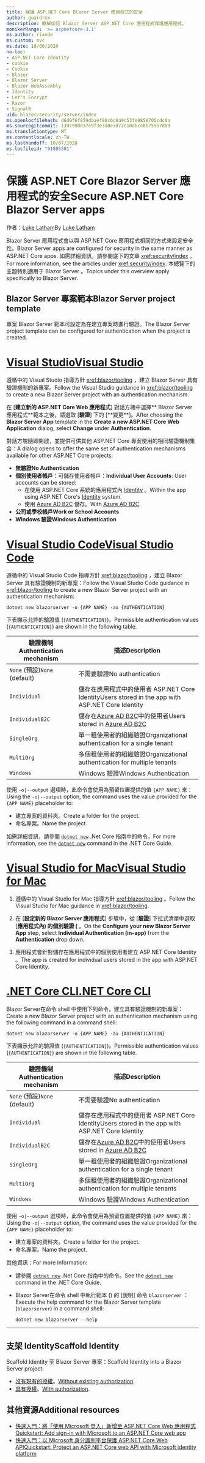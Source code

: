 ```yaml
---
title: 保護 ASP.NET Core Blazor Server 應用程式的安全
author: guardrex
description: 瞭解如何 Blazor Server ASP.NET Core 應用程式保護應用程式。
monikerRange: '>= aspnetcore-3.1'
ms.author: riande
ms.custom: mvc
ms.date: 10/06/2020
no-loc:
- ASP.NET Core Identity
- cookie
- Cookie
- Blazor
- Blazor Server
- Blazor WebAssembly
- Identity
- Let's Encrypt
- Razor
- SignalR
uid: blazor/security/server/index
ms.openlocfilehash: d6d0f6f859dbaef98c6c8a9c53fe9858705cdc0a
ms.sourcegitcommit: 139c998d37e9f3e3d0e3d72e10dbce8b75957d89
ms.translationtype: MT
ms.contentlocale: zh-TW
ms.lasthandoff: 10/07/2020
ms.locfileid: "91805501"
---
```

# <a name="secure-aspnet-core-no-locblazor-server-apps"></a><span data-ttu-id="c4da0-103">保護 ASP.NET Core Blazor Server 應用程式的安全</span><span class="sxs-lookup"><span data-stu-id="c4da0-103">Secure ASP.NET Core Blazor Server apps</span></span>

<span data-ttu-id="c4da0-104">作者：[Luke Latham](https://github.com/guardrex)</span><span class="sxs-lookup"><span data-stu-id="c4da0-104">By [Luke Latham](https://github.com/guardrex)</span></span>

<span data-ttu-id="c4da0-105">Blazor Server 應用程式會以與 ASP.NET Core 應用程式相同的方式來設定安全性。</span><span class="sxs-lookup"><span data-stu-id="c4da0-105">Blazor Server apps are configured for security in the same manner as ASP.NET Core apps.</span></span> <span data-ttu-id="c4da0-106">如需詳細資訊，請參閱底下的文章 <xref:security/index> 。</span><span class="sxs-lookup"><span data-stu-id="c4da0-106">For more information, see the articles under <xref:security/index>.</span></span> <span data-ttu-id="c4da0-107">本總覽下的主題特別適用于 Blazor Server 。</span><span class="sxs-lookup"><span data-stu-id="c4da0-107">Topics under this overview apply specifically to Blazor Server.</span></span>

## <a name="no-locblazor-server-project-template"></a><span data-ttu-id="c4da0-108">Blazor Server 專案範本</span><span class="sxs-lookup"><span data-stu-id="c4da0-108">Blazor Server project template</span></span>

<span data-ttu-id="c4da0-109">專案 Blazor Server 範本可設定為在建立專案時進行驗證。</span><span class="sxs-lookup"><span data-stu-id="c4da0-109">The Blazor Server project template can be configured for authentication when the project is created.</span></span>

# <a name="visual-studio"></a>[<span data-ttu-id="c4da0-110">Visual Studio</span><span class="sxs-lookup"><span data-stu-id="c4da0-110">Visual Studio</span></span>](#tab/visual-studio)

<span data-ttu-id="c4da0-111">遵循中的 Visual Studio 指導方針 <xref:blazor/tooling> ，建立 Blazor Server 具有驗證機制的新專案。</span><span class="sxs-lookup"><span data-stu-id="c4da0-111">Follow the Visual Studio guidance in <xref:blazor/tooling> to create a new Blazor Server project with an authentication mechanism.</span></span>

<span data-ttu-id="c4da0-112">在 [**建立新的 ASP.NET Core Web 應用程式**] 對話方塊中選擇\*\* Blazor Server 應用程式**範本之後，請選取 [**驗證**] 下的 [**變更\*\*]。</span><span class="sxs-lookup"><span data-stu-id="c4da0-112">After choosing the **Blazor Server App** template in the **Create a new ASP.NET Core Web Application** dialog, select **Change** under **Authentication**.</span></span>

<span data-ttu-id="c4da0-113">對話方塊隨即開啟，並提供可供其他 ASP.NET Core 專案使用的相同驗證機制集合：</span><span class="sxs-lookup"><span data-stu-id="c4da0-113">A dialog opens to offer the same set of authentication mechanisms available for other ASP.NET Core projects:</span></span>

* <span data-ttu-id="c4da0-114">**無驗證**</span><span class="sxs-lookup"><span data-stu-id="c4da0-114">**No Authentication**</span></span>
* <span data-ttu-id="c4da0-115">**個別使用者帳戶**：可儲存使用者帳戶：</span><span class="sxs-lookup"><span data-stu-id="c4da0-115">**Individual User Accounts**: User accounts can be stored:</span></span>
  * <span data-ttu-id="c4da0-116">在使用 ASP.NET Core 系統的應用程式內 [Identity](xref:security/authentication/identity) 。</span><span class="sxs-lookup"><span data-stu-id="c4da0-116">Within the app using ASP.NET Core's [Identity](xref:security/authentication/identity) system.</span></span>
  * <span data-ttu-id="c4da0-117">使用 [Azure AD B2C](xref:security/authentication/azure-ad-b2c) 儲存。</span><span class="sxs-lookup"><span data-stu-id="c4da0-117">With [Azure AD B2C](xref:security/authentication/azure-ad-b2c).</span></span>
* <span data-ttu-id="c4da0-118">**公司或學校帳戶**</span><span class="sxs-lookup"><span data-stu-id="c4da0-118">**Work or School Accounts**</span></span>
* <span data-ttu-id="c4da0-119">**Windows 驗證**</span><span class="sxs-lookup"><span data-stu-id="c4da0-119">**Windows Authentication**</span></span>

# <a name="visual-studio-code"></a>[<span data-ttu-id="c4da0-120">Visual Studio Code</span><span class="sxs-lookup"><span data-stu-id="c4da0-120">Visual Studio Code</span></span>](#tab/visual-studio-code)

<span data-ttu-id="c4da0-121">遵循中的 Visual Studio Code 指導方針 <xref:blazor/tooling> ，建立 Blazor Server 具有驗證機制的新專案：</span><span class="sxs-lookup"><span data-stu-id="c4da0-121">Follow the Visual Studio Code guidance in <xref:blazor/tooling> to create a new Blazor Server project with an authentication mechanism:</span></span>

```dotnetcli
dotnet new blazorserver -o {APP NAME} -au {AUTHENTICATION}
```

<span data-ttu-id="c4da0-122">下表顯示允許的驗證值 (`{AUTHENTICATION}`)。</span><span class="sxs-lookup"><span data-stu-id="c4da0-122">Permissible authentication values (`{AUTHENTICATION}`) are shown in the following table.</span></span>

| <span data-ttu-id="c4da0-123">驗證機制</span><span class="sxs-lookup"><span data-stu-id="c4da0-123">Authentication mechanism</span></span> | <span data-ttu-id="c4da0-124">描述</span><span class="sxs-lookup"><span data-stu-id="c4da0-124">Description</span></span> |
| ------------------------ | ----------- |
| <span data-ttu-id="c4da0-125">`None` (預設)</span><span class="sxs-lookup"><span data-stu-id="c4da0-125">`None` (default)</span></span>         | <span data-ttu-id="c4da0-126">不需要驗證</span><span class="sxs-lookup"><span data-stu-id="c4da0-126">No authentication</span></span> |
| `Individual`             | <span data-ttu-id="c4da0-127">儲存在應用程式中的使用者 ASP.NET Core Identity</span><span class="sxs-lookup"><span data-stu-id="c4da0-127">Users stored in the app with ASP.NET Core Identity</span></span> |
| `IndividualB2C`          | <span data-ttu-id="c4da0-128">儲存在[Azure AD B2C](xref:security/authentication/azure-ad-b2c)中的使用者</span><span class="sxs-lookup"><span data-stu-id="c4da0-128">Users stored in [Azure AD B2C](xref:security/authentication/azure-ad-b2c)</span></span> |
| `SingleOrg`              | <span data-ttu-id="c4da0-129">單一租使用者的組織驗證</span><span class="sxs-lookup"><span data-stu-id="c4da0-129">Organizational authentication for a single tenant</span></span> |
| `MultiOrg`               | <span data-ttu-id="c4da0-130">多個租使用者的組織驗證</span><span class="sxs-lookup"><span data-stu-id="c4da0-130">Organizational authentication for multiple tenants</span></span> |
| `Windows`                | <span data-ttu-id="c4da0-131">Windows 驗證</span><span class="sxs-lookup"><span data-stu-id="c4da0-131">Windows Authentication</span></span> |

<span data-ttu-id="c4da0-132">使用 `-o|--output` 選項時，此命令會使用為預留位置提供的值 `{APP NAME}` 來：</span><span class="sxs-lookup"><span data-stu-id="c4da0-132">Using the `-o|--output` option, the command uses the value provided for the `{APP NAME}` placeholder to:</span></span>

* <span data-ttu-id="c4da0-133">建立專案的資料夾。</span><span class="sxs-lookup"><span data-stu-id="c4da0-133">Create a folder for the project.</span></span>
* <span data-ttu-id="c4da0-134">命名專案。</span><span class="sxs-lookup"><span data-stu-id="c4da0-134">Name the project.</span></span>

<span data-ttu-id="c4da0-135">如需詳細資訊，請參閱 [`dotnet new`](/dotnet/core/tools/dotnet-new) .Net Core 指南中的命令。</span><span class="sxs-lookup"><span data-stu-id="c4da0-135">For more information, see the [`dotnet new`](/dotnet/core/tools/dotnet-new) command in the .NET Core Guide.</span></span>

# <a name="visual-studio-for-mac"></a>[<span data-ttu-id="c4da0-136">Visual Studio for Mac</span><span class="sxs-lookup"><span data-stu-id="c4da0-136">Visual Studio for Mac</span></span>](#tab/visual-studio-mac)

1. <span data-ttu-id="c4da0-137">遵循中的 Visual Studio for Mac 指導方針 <xref:blazor/tooling> 。</span><span class="sxs-lookup"><span data-stu-id="c4da0-137">Follow the Visual Studio for Mac guidance in <xref:blazor/tooling>.</span></span>

1. <span data-ttu-id="c4da0-138">在 [**設定新的 Blazor Server 應用程式**] 步驟中，從 [**驗證**] 下拉式清單中選取 [**應用程式內) 的個別驗證 (** 。</span><span class="sxs-lookup"><span data-stu-id="c4da0-138">On the **Configure your new Blazor Server App** step, select **Individual Authentication (in-app)** from the **Authentication** drop down.</span></span>

1. <span data-ttu-id="c4da0-139">應用程式會針對儲存在應用程式中的個別使用者建立 ASP.NET Core Identity 。</span><span class="sxs-lookup"><span data-stu-id="c4da0-139">The app is created for individual users stored in the app with ASP.NET Core Identity.</span></span>

# <a name="net-core-cli"></a>[<span data-ttu-id="c4da0-140">.NET Core CLI</span><span class="sxs-lookup"><span data-stu-id="c4da0-140">.NET Core CLI</span></span>](#tab/netcore-cli/)

<span data-ttu-id="c4da0-141">Blazor Server在命令 shell 中使用下列命令，建立具有驗證機制的新專案：</span><span class="sxs-lookup"><span data-stu-id="c4da0-141">Create a new Blazor Server project with an authentication mechanism using the following command in a command shell:</span></span>

```dotnetcli
dotnet new blazorserver -o {APP NAME} -au {AUTHENTICATION}
```

<span data-ttu-id="c4da0-142">下表顯示允許的驗證值 (`{AUTHENTICATION}`)。</span><span class="sxs-lookup"><span data-stu-id="c4da0-142">Permissible authentication values (`{AUTHENTICATION}`) are shown in the following table.</span></span>

| <span data-ttu-id="c4da0-143">驗證機制</span><span class="sxs-lookup"><span data-stu-id="c4da0-143">Authentication mechanism</span></span> | <span data-ttu-id="c4da0-144">描述</span><span class="sxs-lookup"><span data-stu-id="c4da0-144">Description</span></span> |
| ------------------------ | ----------- |
| <span data-ttu-id="c4da0-145">`None` (預設)</span><span class="sxs-lookup"><span data-stu-id="c4da0-145">`None` (default)</span></span>         | <span data-ttu-id="c4da0-146">不需要驗證</span><span class="sxs-lookup"><span data-stu-id="c4da0-146">No authentication</span></span> |
| `Individual`             | <span data-ttu-id="c4da0-147">儲存在應用程式中的使用者 ASP.NET Core Identity</span><span class="sxs-lookup"><span data-stu-id="c4da0-147">Users stored in the app with ASP.NET Core Identity</span></span> |
| `IndividualB2C`          | <span data-ttu-id="c4da0-148">儲存在[Azure AD B2C](xref:security/authentication/azure-ad-b2c)中的使用者</span><span class="sxs-lookup"><span data-stu-id="c4da0-148">Users stored in [Azure AD B2C](xref:security/authentication/azure-ad-b2c)</span></span> |
| `SingleOrg`              | <span data-ttu-id="c4da0-149">單一租使用者的組織驗證</span><span class="sxs-lookup"><span data-stu-id="c4da0-149">Organizational authentication for a single tenant</span></span> |
| `MultiOrg`               | <span data-ttu-id="c4da0-150">多個租使用者的組織驗證</span><span class="sxs-lookup"><span data-stu-id="c4da0-150">Organizational authentication for multiple tenants</span></span> |
| `Windows`                | <span data-ttu-id="c4da0-151">Windows 驗證</span><span class="sxs-lookup"><span data-stu-id="c4da0-151">Windows Authentication</span></span> |

<span data-ttu-id="c4da0-152">使用 `-o|--output` 選項時，此命令會使用為預留位置提供的值 `{APP NAME}` 來：</span><span class="sxs-lookup"><span data-stu-id="c4da0-152">Using the `-o|--output` option, the command uses the value provided for the `{APP NAME}` placeholder to:</span></span>

* <span data-ttu-id="c4da0-153">建立專案的資料夾。</span><span class="sxs-lookup"><span data-stu-id="c4da0-153">Create a folder for the project.</span></span>
* <span data-ttu-id="c4da0-154">命名專案。</span><span class="sxs-lookup"><span data-stu-id="c4da0-154">Name the project.</span></span>

<span data-ttu-id="c4da0-155">其他資訊：</span><span class="sxs-lookup"><span data-stu-id="c4da0-155">For more information:</span></span>

* <span data-ttu-id="c4da0-156">請參閱 [`dotnet new`](/dotnet/core/tools/dotnet-new) .Net Core 指南中的命令。</span><span class="sxs-lookup"><span data-stu-id="c4da0-156">See the [`dotnet new`](/dotnet/core/tools/dotnet-new) command in the .NET Core Guide.</span></span>
* <span data-ttu-id="c4da0-157">Blazor Server在命令 shell 中執行範本 () 的 [說明] 命令 `blazorserver` ：</span><span class="sxs-lookup"><span data-stu-id="c4da0-157">Execute the help command for the Blazor Server template (`blazorserver`) in a command shell:</span></span>

  ```dotnetcli
  dotnet new blazorserver --help
  ```

---

## <a name="scaffold-no-locidentity"></a><span data-ttu-id="c4da0-158">支架 Identity</span><span class="sxs-lookup"><span data-stu-id="c4da0-158">Scaffold Identity</span></span>

<span data-ttu-id="c4da0-159">Scaffold Identity 至 Blazor Server 專案：</span><span class="sxs-lookup"><span data-stu-id="c4da0-159">Scaffold Identity into a Blazor Server project:</span></span>

* <span data-ttu-id="c4da0-160">[沒有現有的授權](xref:security/authentication/scaffold-identity#scaffold-identity-into-a-blazor-server-project-without-existing-authorization)。</span><span class="sxs-lookup"><span data-stu-id="c4da0-160">[Without existing authorization](xref:security/authentication/scaffold-identity#scaffold-identity-into-a-blazor-server-project-without-existing-authorization).</span></span>
* <span data-ttu-id="c4da0-161">[具有授權](xref:security/authentication/scaffold-identity#scaffold-identity-into-a-blazor-server-project-with-authorization)。</span><span class="sxs-lookup"><span data-stu-id="c4da0-161">[With authorization](xref:security/authentication/scaffold-identity#scaffold-identity-into-a-blazor-server-project-with-authorization).</span></span>

## <a name="additional-resources"></a><span data-ttu-id="c4da0-162">其他資源</span><span class="sxs-lookup"><span data-stu-id="c4da0-162">Additional resources</span></span>

* [<span data-ttu-id="c4da0-163">快速入門：將「使用 Microsoft 登入」新增至 ASP.NET Core Web 應用程式</span><span class="sxs-lookup"><span data-stu-id="c4da0-163">Quickstart: Add sign-in with Microsoft to an ASP.NET Core web app</span></span>](/azure/active-directory/develop/quickstart-v2-aspnet-core-webapp)
* [<span data-ttu-id="c4da0-164">快速入門：以 Microsoft 身分識別平台保護 ASP.NET Core Web API</span><span class="sxs-lookup"><span data-stu-id="c4da0-164">Quickstart: Protect an ASP.NET Core web API with Microsoft identity platform</span></span>](/azure/active-directory/develop/quickstart-v2-aspnet-core-web-api)
